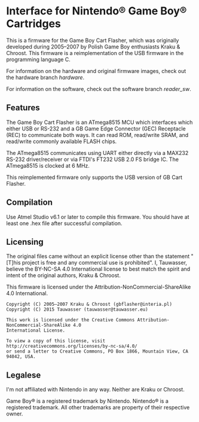 # Interface for Nintendo® Game Boy® Cartridges

This is a firmware for the Game Boy Cart Flasher, which was originally developed during 2005–2007 by
Polish Game Boy enthusiasts Kraku & Chroost.
This firmware is a reimplementation of the USB firmware in the programming language C.

For information on the hardware and original firmware images, check out the hardware branch
*hardware*.

For information on the software, check out the software branch *reader_sw*. 

## Features

The Game Boy Cart Flasher is an ATmega8515 MCU which interfaces which either USB or RS-232 and a
GB Game Edge Connector (GEC) Receptacle (REC) to communicate both ways. It can read ROM, read/write 
SRAM, and read/write commonly available FLASH chips.

The ATmega8515 communicates using UART either directly via a MAX232 RS-232 driver/receiver or via 
FTDI's FT232 USB 2.0 FS bridge IC. The ATmega8515 is clocked at 6 MHz.

This reimplemented firmware only supports the USB version of GB Cart Flasher.

## Compilation

Use Atmel Studio v6.1 or later to compile this firmware. You should have at least one .hex file after 
successful compilation.

## Licensing

The original files came without an explicit license other than the statement "[T]his project is free 
and any commercial use is prohibited". I, Tauwasser, believe the BY-NC-SA 4.0 International license 
to best match the spirit and intent of the original authors, Kraku & Chroost.

This firmware is licensed under the Attribution-NonCommercial-ShareAlike 4.0 International.

```
Copyright (C) 2005–2007 Kraku & Chroost (gbflasher@interia.pl)
Copyright (C) 2015 Tauwasser (tauwasser@tauwasser.eu)

This work is licensed under the Creative Commons Attribution-NonCommercial-ShareAlike 4.0
International License.

To view a copy of this license, visit http://creativecommons.org/licenses/by-nc-sa/4.0/
or send a letter to Creative Commons, PO Box 1866, Mountain View, CA 94042, USA.
```

## Legalese

I'm not affiliated with Nintendo in any way. Neither are Kraku or Chroost.

Game Boy® is a registered trademark by Nintendo. Nintendo® is a registered trademark.
All other trademarks are property of their respective owner.
